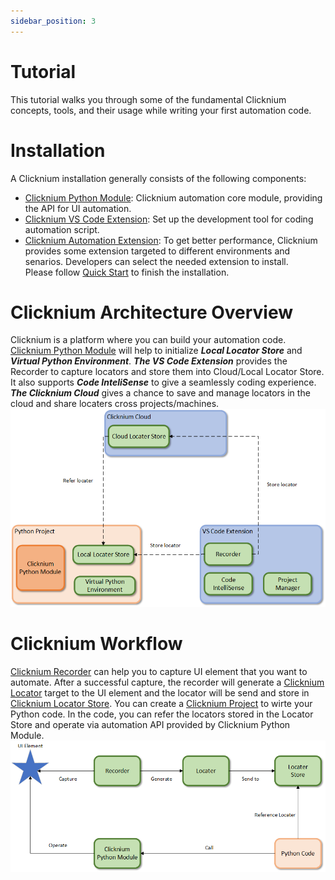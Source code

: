 ```yaml
---
sidebar_position: 3
---
```


# Tutorial
This tutorial walks you through some of the fundamental Clicknium concepts, tools, and their usage while writing your first automation code.

# Installation
A Clicknium installation generally consists of the following components:
- [Clicknium Python Module](./../quickstart.md#install-clicknium-python-package): Clicknium automation core module, providing the API for UI automation.   
- [Clicknium VS Code Extension](./../quickstart.md#setup-clicknium-visual-studio-code-extension): Set up the development tool for coding automation script.
- [Clicknium Automation Extension](./../concepts/extensions/extensions.md): To get better performance, Clicknium provides some extension targeted to different environments and senarios. Developers can select the needed extension to install.  
Please follow [Quick Start](./../quickstart.md) to finish the installation.



# Clicknium Architecture Overview 
Clicknium is a platform where you can build your automation code. [Clicknium Python Module](./../quickstart.md#install-clicknium-python-package) will help to initialize ***Local Locator Store*** and ***Virtual Python Environment***. ***The VS Code Extension*** provides the Recorder to capture locators and store them into Cloud/Local Locator Store. It also supports ***Code InteliSense*** to give a seamlessly coding experience. ***The Clicknium Cloud*** gives a chance to save and manage locators in the cloud and share locaters cross projects/machines.  
![Clicknium Arc](./../img/Clicknium_arc.png)

# Clicknium Workflow
[Clicknium Recorder](./../concepts/recorder/recorder.md) can help you to capture UI element that you want to automate. After a successful capture, the recorder will generate a [Clicknium Locator](./../concepts/locator.md) target to the UI element and the locator will be send and store in [Clicknium Locator Store](./../concepts/locatorstore.md). You can create a [Clicknium Project](./../concepts/clickniumproject.md) to wirte your Python code. In the code, you can refer the locators stored in the Locator Store and operate via automation API provided by Clicknium Python Module.  
![automation flow](./../img/Clicknium%20tool.png)